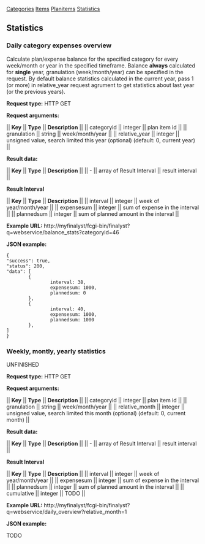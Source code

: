 <a class="apilink" href="categoryapi.html">Categories</a>
<a class="apilink" href="itemapi.html">Items</a>
<a class="apilink" href="planitemapi.html">Planitems</a>
<a class="apilink" href="statisticsapi.html">Statistics</a>

## Statistics

### Daily category expenses overview

Calculate plan/expense balance for the specified category for every
week/month or year in the specified timeframe. Balance **always** calculated for
**single** year, granulation (week/month/year) can be specified in the request.
By default balance statistics calculated in the current year, pass 1 (or more)
in relative_year request agrument to get statistics about last year
(or the previous years).


**Request type:** HTTP GET

**Request arguments:**

|| **Key**       || **Type**     || **Description**                                                                ||
|| categoryid    || integer      || plan item id                                                                   ||
|| granulation   || string       || week/month/year                                                                ||
|| relative_year || integer      || unsigned value, search limited this year (optional) (default: 0, current year) ||

**Result data:**

|| **Key**      || **Type**                  || **Description**       ||
|| -            || array of Result Interval  || result interval       ||

**Result Interval**

|| **Key**      || **Type** || **Description**                       ||
|| interval     || integer  || week of year/month/year               ||
|| expensesum   || integer  || sum of expense in the interval        ||
|| plannedsum   || integer  || sum of planned amount in the interval ||

**Example URL:**
http://myfinalyst/fcgi-bin/finalyst?q=webservice/balance_stats?categoryid=46

**JSON example:**

    {
	"success": true,
	"status": 200,
	"data": [
            {
                    interval: 38,
                    expensesum: 1000,
                    plannedsum: 0
            },
            {
                    interval: 40,
                    expensesum: 1000,
                    plannedsum: 1000
            },
	]
    }

### Weekly, montly, yearly statistics

UNFINISHED

**Request type:** HTTP GET

**Request arguments:**

|| **Key**        || **Type**     || **Description**                                                                  ||
|| categoryid     || integer      || plan item id                                                                     ||
|| granulation    || string       || week/month/year                                                                  ||
|| relative_month || integer      || unsigned value, search limited this month (optional) (default: 0, current month) ||

**Result data:**

|| **Key**      || **Type**                  || **Description**       ||
|| -            || array of Result Interval  || result interval       ||

**Result Interval**

|| **Key**      || **Type** || **Description**                       ||
|| interval     || integer  || week of year/month/year               ||
|| expensesum   || integer  || sum of expense in the interval        ||
|| plannedsum   || integer  || sum of planned amount in the interval ||
|| cumulative   || integer  || TODO ||

**Example URL:**
http://myfinalyst/fcgi-bin/finalyst?q=webservice/daily_overview?relative_month=1

**JSON example:**

TODO 
